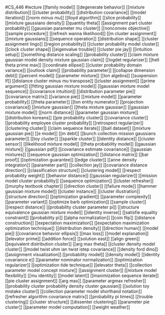 #CS_446
#lecture
[[family model]]
[[degenerate behavior]]
[[mixture distribution]]
[[cluster probability]]
[[distribution covariance]]
[[model iteration]]
[[norm minus mu]]
[[lloyd algorithm]]
[[slice probability]]
[[mixture gaussians density]]
[[quantity theta]]
[[assignment part cluster probability]]
[[gaussian parameter mu cluster]]
[[nonconvex objective]]
[[sample procedure]]
[[refresh wanna likelihood]]
[[m cluster assignment]]
[[mixture gaussians]]
[[sequence operation]]
[[distribution shape]]
[[cluster assignment lingo]]
[[region probability]]
[[cluster probability model cluster]]
[[clock cluster shape]]
[[eigenvalue trouble]]
[[cluster pie jay]]
[[intuition setup]]
[[something distance scaling]]
[[probability cluster]]
[[claim mixture gaussian model density mixture gaussian claim]]
[[logdet regularizer]]
[[hell theta prime max]]
[[coordinate ellipse]]
[[cluster probability domain variance]]
[[outlook claim]]
[[probability parameter]]
[[collapse dimension debt]]
[[percent model]]
[[parameter mixture]]
[[ton algebra]]
[[suspension lf]]
[[distance cluster minus mu transpose]]
[[cluster assignment]]
[[prime argument]]
[[fitting gaussian mixture model]]
[[gaussian mixture model sequence]]
[[covariance intuition]]
[[distribution parameter pie]]
[[covariance matrix]]
[[variance pie]]
[[mixture model]]
[[parameter probability]]
[[theta parameter]]
[[ton entity numerator]]
[[projection covariance]]
[[mixture gaussian]]
[[theta mixture gaussian]]
[[gaussian mixture model]]
[[norm distance]]
[[parameter gaussian mixture]]
[[distribution koreans]]
[[pie probability cluster]]
[[covariance cluster]]
[[probability employee cluster probability]]
[[retrospect regularizer]]
[[clustering cluster]]
[[claim sequence iterate]]
[[ball dataset]]
[[mixture gaussian pie]]
[[e model]]
[[m debt]]
[[bunch collection mission gaussians parameter]]
[[toy cluster]]
[[sparkle cluster]]
[[identity distance]]
[[cluster sensor]]
[[likelihood mixture model]]
[[theta probability model]]
[[gaussian mixture]]
[[gaussian pdf]]
[[covariance estimate covariance]]
[[gaussian mixtures]]
[[sequence gaussian optimization]]
[[distance matrix]]
[[bar proof]]
[[optimization guarantee]]
[[edge cluster]]
[[anne density integration]]
[[parameter part]]
[[collection jay]]
[[covariance distance direction]]
[[classification structure]]
[[clustering model]]
[[respect probability weight]]
[[behavior distance]]
[[gaussian regularizer]]
[[mission model cluster probability]]
[[sequence optimization]]
[[cluster refresher]]
[[murphy textbook chapter]]
[[direction cluster]]
[[failure mode]]
[[hammer gaussian mixture model]]
[[cluster instance]]
[[cluster illustration]]
[[structure direction]]
[[optimization gradient]]
[[parameter complexity]]
[[parameter variant]]
[[optimize barb optimization]]
[[sample cluster]]
[[respect distance]]
[[probability cluster parameter pi]]
[[structure equivalence gaussian mixture model]]
[[identity inverse]]
[[satisfie equality constraint]]
[[probability pi]]
[[alpha normalization]]
[[coin flip]]
[[distance construction]]
[[expectation maximization]]
[[expectation maximization optimization technique]]
[[distribution density]]
[[direction human]]
[[model pie]]
[[covariance behavior ellipsis]]
[[max loss]]
[[model explanation]]
[[elevator prime]]
[[addition force]]
[[solution east]]
[[align green]]
[[equivalent distribution cluster]]
[[arg max theta]]
[[cluster density model cluster]]
[[model twist uhm ian twist istep covariance]]
[[density ford dino]]
[[assignment visualization]]
[[probability model]]
[[density model]]
[[identity covariance e]]
[[parameter nominator normalization]]
[[optimization regularizer]]
[[optimization tide technique]]
[[elevator theta]]
[[collection parameter model concept mixture]]
[[assignment cluster]]
[[mixture model flexibility]]
[[mu identity]]
[[model latent]]
[[maximization sequence iterate]]
[[pie cluster assignment]]
[[arg max]]
[[parameter argmax refresher]]
[[probability cluster probability density cluster gaussian]]
[[solution toy mistake cluster]]
[[collection parameter model shorthand notation]]
[[refresher algorithm covariance matrix]]
[[probability pi times]]
[[trouble clustering]]
[[cluster structure]]
[[dissenter clustering]]
[[parameter pie cluster]]
[[parameter model computation]]
[[weight weather]]
